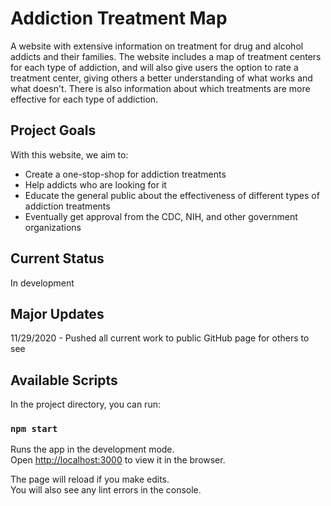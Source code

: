 # Addiction Treatment Map

A website with extensive information on treatment for drug and alcohol addicts and their families. The website includes a map of treatment centers for each type of addiction, and will also give users the option to rate a treatment center, giving others a better understanding of what works and what doesn't. There is also information about which treatments are more effective for each type of addiction.

## Project Goals
With this website, we aim to:
- Create a one-stop-shop for addiction treatments 
- Help addicts who are looking for it
- Educate the general public about the effectiveness of different types of addiction treatments
- Eventually get approval from the CDC, NIH, and other government organizations

## Current Status
In development

## Major Updates
11/29/2020 - Pushed all current work to public GitHub page for others to see

## Available Scripts

In the project directory, you can run:

### `npm start`

Runs the app in the development mode.\
Open [http://localhost:3000](http://localhost:3000) to view it in the browser.

The page will reload if you make edits.\
You will also see any lint errors in the console.
